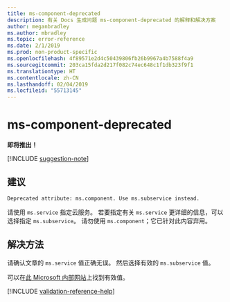 ```yaml
---
title: ms-component-deprecated
description: 有关 Docs 生成问题 ms-component-deprecated 的解释和解决方案
author: meganbradley
ms.author: mbradley
ms.topic: error-reference
ms.date: 2/1/2019
ms.prod: non-product-specific
ms.openlocfilehash: 4f89571e2d4c50439806fb26b9967a4b7588f4a9
ms.sourcegitcommit: 203ca15fda2d217f082c74ec648c1f1db323f9f1
ms.translationtype: HT
ms.contentlocale: zh-CN
ms.lasthandoff: 02/04/2019
ms.locfileid: "55713145"
---
```

# <a name="ms-component-deprecated"></a>ms-component-deprecated

**即将推出！**

[!INCLUDE [suggestion-note](includes/suggestion-note.md)]

## <a name="suggestion"></a>建议

`Deprecated attribute: ms.component. Use ms.subservice instead.`

请使用 `ms.service` 指定云服务。 若要指定有关 `ms.service` 更详细的信息，可以选择指定 `ms.subservice`。 请勿使用 `ms.component`；它已针对此内容弃用。

## <a name="resolution"></a>解决方法

请确认文章的 `ms.service` 值正确无误。 然后选择有效的 `ms.subservice` 值。

可以在[此 Microsoft 内部网站](https://docsmetadatatool.azurewebsites.net/whitelists)上找到有效值。

<!--make sure to add this file to your includes folder and verify the path-->
[!INCLUDE [validation-reference-help](includes/validation-reference-help.md)]
